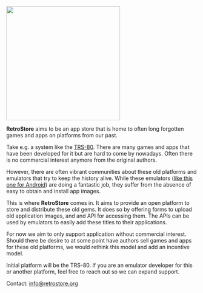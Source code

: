 <img src="https://github.com/shaeberling/retrostore/raw/master/docs/retrostore_logo.png" width="300">

**RetroStore** aims to be an app store that is home to often long forgotten games and apps on platforms from our past.

Take e.g. a system like the [TRS-80](https://en.wikipedia.org/wiki/TRS-80). There are many games and apps that have been
developed for it but are hard to come by nowadays. Often there is no commercial interest anymore from the original
authors. 

However, there are often vibrant communities about these old platforms and emulators that try to keep the history alive.
While these emulators ([like this one for Android](https://github.com/apuder/TRS-80)) are doing a fantastic job, they
suffer from the absence of easy to obtain and install app images.

This is where **RetroStore** comes in. It aims to provide an open platform to store and distribute these old gems. It
does so by offering forms to upload old application images, and and API for accessing them. The APIs can be used by
emulators to easily add these titles to their applications.

For now we aim to only support application without commercial interest. Should there be desire to at some point have
authors sell games and apps for these old platforms, we would rethink this model and add an incentive model.

Initial platform will be the TRS-80. If you are an emulator developer for this or another platform, feel free to reach
out so we can expand support.

Contact: info@retrostore.org
